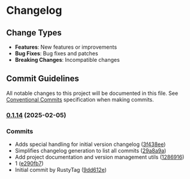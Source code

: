 # Changelog

## Change Types

- **Features**: New features or improvements
- **Bug Fixes**: Bug fixes and patches
- **Breaking Changes**: Incompatible changes

## Commit Guidelines

All notable changes to this project will be documented in this file. See [Conventional Commits](https://www.conventionalcommits.org/) specification when making commits.

### [0.1.14](https://github.com/sichang824/RustyTag/commits/v0.1.14) (2025-02-05)

### Commits

* Adds special handling for initial version changelog ([3f438ee](https://github.com/sichang824/RustyTag/commit/3f438ee5ff370c8ebb17df74dc7a341a5531b06d))
* Simplifies changelog generation to list all commits ([29a8a9a](https://github.com/sichang824/RustyTag/commit/29a8a9a29f12fd1fa39fa49dc2366c7ed427dee4))
* Add project documentation and version management utils ([1286916](https://github.com/sichang824/RustyTag/commit/1286916acf4bc4ef9809f27656a4b7857adc640c))
* 1 ([e290fb7](https://github.com/sichang824/RustyTag/commit/e290fb74bb2c154fa9743fdb96ae083db0ff2609))
* Initial commit by RustyTag ([9dd612e](https://github.com/sichang824/RustyTag/commit/9dd612eb0f06f5628537721e32c619adff247198))

